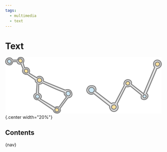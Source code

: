 ```yaml
---
tags:
  - multimedia
  - text
---
```


# Text

![](img/logo.svg){.center width="20%"}

## Contents

{nav}
